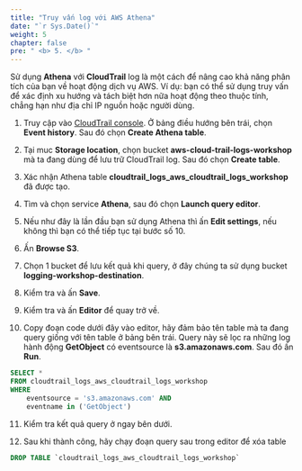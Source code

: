 ```yaml
---
title: "Truy vấn log với AWS Athena"
date: "`r Sys.Date()`"
weight: 5
chapter: false
pre: " <b> 5. </b> "
---
```


Sử dụng **Athena** với **CloudTrail** log là một cách để nâng cao khả năng phân tích của bạn về hoạt động dịch vụ AWS. Ví dụ: bạn có thể sử dụng truy vấn để xác định xu hướng và tách biệt hơn nữa hoạt động theo thuộc tính, chẳng hạn như địa chỉ IP nguồn hoặc người dùng.

1. Truy cập vào [CloudTrail console](https://console.aws.amazon.com/cloudtrail/). Ở bảng điều hướng bên trái, chọn **Event history**. Sau đó chọn **Create Athena table**.

2. Tại muc **Storage location**, chọn bucket **aws-cloud-trail-logs-workshop** mà ta đang dùng để lưu trữ CloudTrail log. Sau đó chọn **Create table**.

3. Xác nhận Athena table **cloudtrail_logs_aws_cloudtrail_logs_workshop** đã được tạo.

4. Tìm và chọn service **Athena**, sau đó chọn **Launch query editor**.

5. Nếu như đây là lần đầu bạn sử dụng Athena thì ấn **Edit settings**, nếu không thì bạn có thể tiếp tục tại bước số 10.

6. Ấn **Browse S3**.

7. Chọn 1 bucket để lưu kết quả khi query, ở đây chúng ta sử dụng bucket **logging-workshop-destination**.

8. Kiểm tra và ấn **Save**.

9. Kiểm tra và ấn **Editor** để quay trở về.

10. Copy đoạn code dưới đây vào editor, hãy đảm bảo tên table mà ta đang query giống với tên table ở bảng bên trái. Query này sẽ lọc ra những log hành động **GetObject** có eventsource là **s3.amazonaws.com**. Sau đó ấn **Run**.

```sql
SELECT *
FROM cloudtrail_logs_aws_cloudtrail_logs_workshop
WHERE
    eventsource = 's3.amazonaws.com' AND
    eventname in ('GetObject')
```

11. Kiểm tra kết quả query ở ngay bên dưới.

12. Sau khi thành công, hãy chạy đoạn query sau trong editor để xóa table

```sql
DROP TABLE `cloudtrail_logs_aws_cloudtrail_logs_workshop`

```
